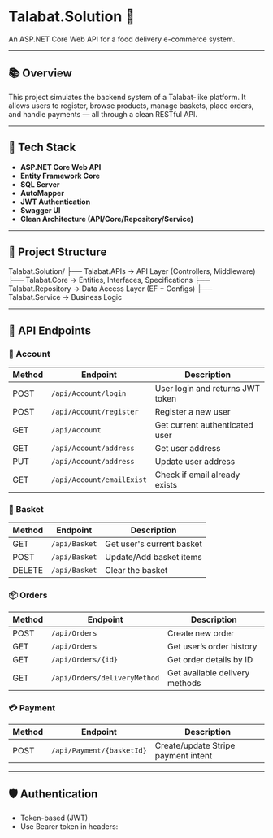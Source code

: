 # Talabat.Solution 🍔  
An ASP.NET Core Web API for a food delivery e-commerce system.

---

## 📚 Overview

This project simulates the backend system of a Talabat-like platform. It allows users to register, browse products, manage baskets, place orders, and handle payments — all through a clean RESTful API.

---

## 🚀 Tech Stack

- **ASP.NET Core Web API**
- **Entity Framework Core**
- **SQL Server**
- **AutoMapper**
- **JWT Authentication**
- **Swagger UI**
- **Clean Architecture (API/Core/Repository/Service)**

---

## 🧱 Project Structure

Talabat.Solution/
├── Talabat.APIs         → API Layer (Controllers, Middleware)
├── Talabat.Core         → Entities, Interfaces, Specifications
├── Talabat.Repository   → Data Access Layer (EF + Configs)
├── Talabat.Service      → Business Logic


---

## 🔗 API Endpoints

### 🔐 Account
| Method | Endpoint                    | Description                          |
|--------|-----------------------------|--------------------------------------|
| POST   | `/api/Account/login`        | User login and returns JWT token     |
| POST   | `/api/Account/register`     | Register a new user                  |
| GET    | `/api/Account`              | Get current authenticated user       |
| GET    | `/api/Account/address`      | Get user address                     |
| PUT    | `/api/Account/address`      | Update user address                  |
| GET    | `/api/Account/emailExist`   | Check if email already exists        |

### 🛒 Basket
| Method | Endpoint         | Description                         |
|--------|------------------|-------------------------------------|
| GET    | `/api/Basket`    | Get user's current basket           |
| POST   | `/api/Basket`    | Update/Add basket items             |
| DELETE | `/api/Basket`    | Clear the basket                    |

### 📦 Orders
| Method | Endpoint                      | Description                        |
|--------|-------------------------------|------------------------------------|
| POST   | `/api/Orders`                 | Create new order                   |
| GET    | `/api/Orders`                 | Get user’s order history           |
| GET    | `/api/Orders/{id}`            | Get order details by ID            |
| GET    | `/api/Orders/deliveryMethod`  | Get available delivery methods     |

### 💳 Payment
| Method | Endpoint                    | Description                              |
|--------|-----------------------------|------------------------------------------|
| POST   | `/api/Payment/{basketId}`   | Create/update Stripe payment intent      |
---

## 🛡️ Authentication

- Token-based (JWT)
- Use Bearer token in headers:
